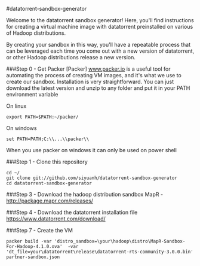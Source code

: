 #datatorrent-sandbox-generator

Welcome to the datatorrent sandbox generator!  Here, you'll find instructions for creating a virtual machine image with datatorrent preinstalled on various of Hadoop distributions.

By creating your sandbox in this way, you'll have a repeatable process that can be leveraged each time you come out with a new version of datatorrent, or other Hadoop distributions release a new version.

###Step 0 - Get Packer
[Packer] www.packer.io is a useful tool for automating the process of creating VM images, and it's what we use to create our sandbox. Installation is very straightforward. You can just download the latest version and unzip to any folder and put it in your PATH environment variable

On linux
```
export PATH=$PATH:~/packer/
```
On windows
```
set PATH=PATH;C:\\...\\packer\\
```
When you use packer on windows it can only be used on power shell

###Step 1 - Clone this repository
```
cd ~/
git clone git://github.com/siyuanh/datatorrent-sandbox-generator
cd datatorrent-sandbox-generator
```

###Step 3 - Download the hadoop distribution sandbox
MapR - http://package.mapr.com/releases/

###Step 4 - Download the datatorrent installation file
https://www.datatorrent.com/download/

###Step 7 - Create the VM
```
packer build -var 'distro_sandbox=\your\hadoop\distro\MapR-Sandbox-For-Hadoop-4.1.0.ova'  -var 'dt_file=your\datatorrent\release\datatorrent-rts-community-3.0.0.bin' partner-sandbox.json
```
